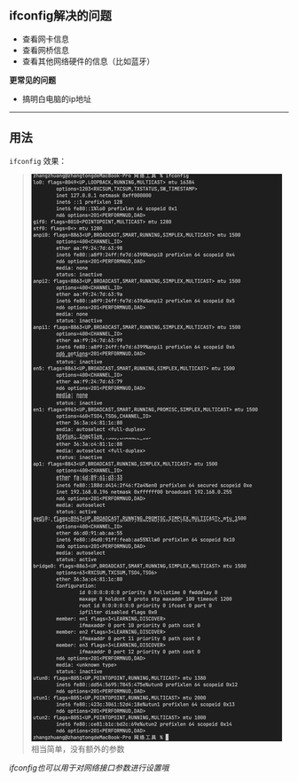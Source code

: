 ## ifconfig解决的问题
* 查看网卡信息
* 查看网桥信息
* 查看其他网络硬件的信息（比如蓝牙）

**更常见的问题**
* 搞明白电脑的ip地址

---

## 用法
`ifconfig`
效果：
> ![](./ifconfig.png)
> 相当简单，没有额外的参数


*ifconfig也可以用于对网络接口参数进行设置哦*